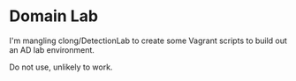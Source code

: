 # Domain Lab

I'm mangling clong/DetectionLab to create some Vagrant scripts to build out an AD lab environment.

Do not use, unlikely to work.
